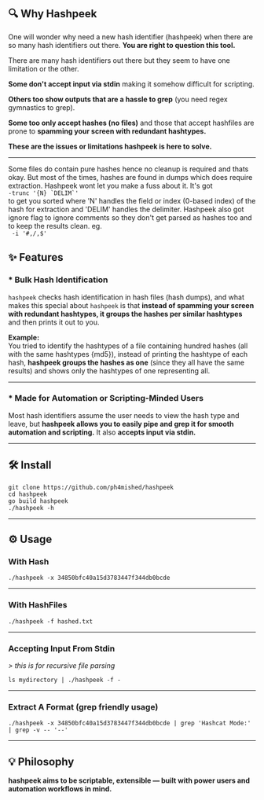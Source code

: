<h2>🔍 <strong>Why Hashpeek</strong></h2>

<p>One will wonder why need a new hash identifier (hashpeek) when there are so many hash identifiers out there. <strong>You are right to question this tool.</strong></p>

<p>There are many hash identifiers out there but they seem to have one limitation or the other.</p>

<p><strong>Some don't accept input via stdin</strong> making it somehow difficult for scripting.</p>

<p><strong>Others too show outputs that are a hassle to grep</strong> (you need regex gymnastics to grep).</p>

<p><strong>Some too only accept hashes (no files)</strong> and those that accept hashfiles are prone to <strong>spamming your screen with redundant hashtypes.</strong></p>

<p><strong>These are the issues or limitations hashpeek is here to solve.</strong></p>

<hr>
<p>Some files do contain pure hashes hence no cleanup is required and thats okay. But most of the times, hashes are found in dumps which does require extraction. Hashpeek wont let you make a fuss about it. It's got <br><code>-trunc '{N} `DELIM`'</code><br> to get you sorted where 'N' handles the field or index (0-based index) of the hash for extraction and 'DELIM' handles the delimiter. Hashpeek also got ignore flag to ignore comments so they don't get parsed as hashes too and to keep the results clean.
  eg. <br><code> -i '#,/,$'</code><br>
</p>

<h2>✨ <strong>Features</strong></h2>

<h3>* <strong>Bulk Hash Identification</strong></h3>

<p><code>hashpeek</code> checks hash identification in hash files (hash dumps), and what makes this special about <code>hashpeek</code> is that <strong>instead of spamming your screen with redundant hashtypes, it groups the hashes per similar hashtypes</strong> and then prints it out to you.</p>

<p><strong>Example:</strong><br>
You tried to identify the hashtypes of a file containing hundred hashes (all with the same hashtypes {md5}), instead of printing the hashtype of each hash, <strong>hashpeek groups the hashes as one</strong> (since they all have the same results) and shows only the hashtypes of one representing all.</p>

<hr>

<h3>* <strong>Made for Automation or Scripting-Minded Users</strong></h3>

<p>Most hash identifiers assume the user needs to view the hash type and leave, but <strong>hashpeek allows you to easily pipe and grep it for smooth automation and scripting.</strong> It also <strong>accepts input via stdin.</strong></p>

<hr>

<h2>🛠 <strong>Install</strong></h2>

<pre><code>git clone https://github.com/ph4mished/hashpeek
cd hashpeek
go build hashpeek
./hashpeek -h
</code></pre>

<hr>

<h2>⚙️ <strong>Usage</strong></h2>

<h3><strong>With Hash</strong></h3>
<pre><code>./hashpeek -x 34850bfc40a15d3783447f344db0bcde
</code></pre>

<hr>

<h3><strong>With HashFiles</strong></h3>
<pre><code>./hashpeek -f hashed.txt
</code></pre>

<hr>

<h3><strong>Accepting Input From Stdin</strong></h3>
<p><em>&gt; this is for recursive file parsing</em></p>
<pre><code>ls mydirectory | ./hashpeek -f -
</code></pre>

<hr>

<h3><strong>Extract A Format (grep friendly usage)</strong></h3>
<pre><code>./hashpeek -x 34850bfc40a15d3783447f344db0bcde | grep 'Hashcat Mode:' | grep -v -- '--'
</code></pre>

<hr>

<h2>💡 <strong>Philosophy</strong></h2>

<p><strong>hashpeek aims to be scriptable, extensible — built with power users and automation workflows in mind.</strong></p>
